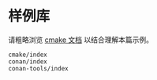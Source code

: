 # 样例库

请粗略浏览 [cmake 文档](../fields/cmake/index) 以结合理解本篇示例。

```{toctree}
cmake/index
conan/index
conan-tools/index
```
